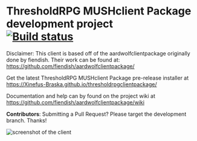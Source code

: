 # ThresholdRPG MUSHclient Package development project<br>[![Build status](https://ci.appveyor.com/api/projects/status/2y0ojelawults6hp?svg=true)](https://ci.appveyor.com/project/Xinefus-Braska/thresholdrpgclientpackage)
Disclaimer: This client is based off of the aardwolfclientpackage originally done by fiendish. Their work can be found at: https://github.com/fiendish/aardwolfclientpackage/

Get the latest ThresholdRPG MUSHclient Package pre-release installer at https://Xinefus-Braska.github.io/thresholdrpgclientpackage/

Documentation and help can by found on the project wiki at https://github.com/fiendish/aardwolfclientpackage/wiki

**Contributors**: Submitting a Pull Request? Please target the development branch. Thanks!

![screenshot of the client](https://github.com/fiendish/aardwolfclientpackage/wiki/images/screenshot1.png) 
